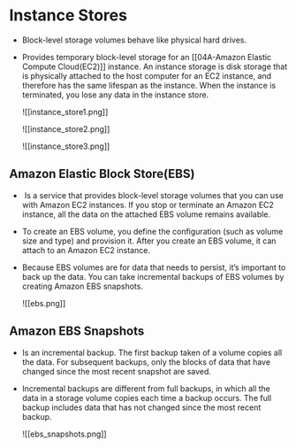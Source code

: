 # Instance Stores
- Block-level storage volumes behave like physical hard drives.
- Provides temporary block-level storage for an [[04A-Amazon Elastic Compute Cloud(EC2)]] instance. An instance storage is disk storage that is physically attached to the host computer for an EC2 instance, and therefore has the same lifespan as the instance. When the instance is terminated, you lose any data in the instance store.

	![[instance_store1.png]]

	![[instance_store2.png]]

	![[instance_store3.png]]

## Amazon Elastic Block Store(EBS)
-  Is a service that provides block-level storage volumes that you can use with Amazon EC2 instances. If you stop or terminate an Amazon EC2 instance, all the data on the attached EBS volume remains available.
- To create an EBS volume, you define the configuration (such as volume size and type) and provision it. After you create an EBS volume, it can attach to an Amazon EC2 instance.
- Because EBS volumes are for data that needs to persist, it’s important to back up the data. You can take incremental backups of EBS volumes by creating Amazon EBS snapshots.

	![[ebs.png]]

## Amazon EBS Snapshots
- Is an incremental backup. The first backup taken of a volume copies all the data. For subsequent backups, only the blocks of data that have changed since the most recent snapshot are saved.
- Incremental backups are different from full backups, in which all the data in a storage volume copies each time a backup occurs. The full backup includes data that has not changed since the most recent backup.

	![[ebs_snapshots.png]]